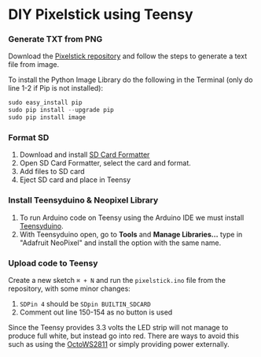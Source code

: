 # DIY Pixelstick using Teensy

### Generate TXT from PNG

Download the [Pixelstick repository](https://github.com/LucasBerbesson/pixelstick) and follow the steps to generate a text file from image. 

To install the Python Image Library do the following in the Terminal \(only do line 1-2 if Pip is not installed\):

```python
sudo easy_install pip
sudo pip install --upgrade pip
sudo pip install image
```

### Format SD

1. Download and install [SD Card Formatter](https://www.sdcard.org/downloads/formatter/)
2. Open SD Card Formatter, select the card and format.
3. Add files to SD card
4. Eject SD card and place in Teensy

### Install Teensyduino & Neopixel Library

1. To run Arduino code on Teensy using the Arduino IDE we must install [Teensyduino](https://www.pjrc.com/teensy/td_download.html).
2. With Teensyduino open, go to **Tools** and **Manage Libraries…** type in "Adafruit NeoPixel" and install the option with the same name.

### Upload code to Teensy

Create a new sketch `⌘ + N` and run the `pixelstick.ino` file from the repository, with some minor changes:

1. `SDPin 4` should be `SDpin BUILTIN_SDCARD` 
2. Comment out line 150-154 as no button is used

Since the Teensy provides 3.3 volts the LED strip will not manage to produce full white, but instead go into red. There are ways to avoid this such as using the [OctoWS2811](https://www.pjrc.com/teensy/td_libs_OctoWS2811.html) or simply providing power externally.



